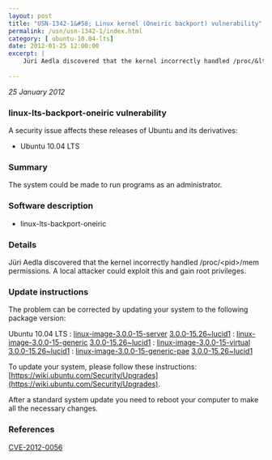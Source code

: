 ```yaml
---
layout: post
title: "USN-1342-1&#58; Linux kernel (Oneiric backport) vulnerability"
permalink: /usn/usn-1342-1/index.html
category: [ ubuntu-10.04-lts]
date: 2012-01-25 12:00:00
excerpt: |
    Jüri Aedla discovered that the kernel incorrectly handled /proc/&lt;pid&gt;/mem permissions. A local attacker could exploit this and gain root privileges. 
    
--- 
```

 
 

*25 January 2012*

### linux-lts-backport-oneiric vulnerability

A security issue affects these releases of Ubuntu and its derivatives:

* Ubuntu 10.04 LTS

### Summary

The system could be made to run programs as an administrator. 

### Software description

* linux-lts-backport-oneiric 

### Details

Jüri Aedla discovered that the kernel incorrectly handled /proc/&lt;pid&gt;/mem permissions. A local attacker could exploit this and gain root privileges. 

### Update instructions

The problem can be corrected by updating your system to the following package version:

Ubuntu 10.04 LTS
 : [linux-image-3.0.0-15-server](https://launchpad.net/ubuntu/+source/linux-lts-backport-oneiric) <span> [3.0.0-15.26~lucid1](https://launchpad.net/ubuntu/+source/linux-lts-backport-oneiric/3.0.0-15.26~lucid1) </span> 
 : [linux-image-3.0.0-15-generic](https://launchpad.net/ubuntu/+source/linux-lts-backport-oneiric) <span> [3.0.0-15.26~lucid1](https://launchpad.net/ubuntu/+source/linux-lts-backport-oneiric/3.0.0-15.26~lucid1) </span> 
 : [linux-image-3.0.0-15-virtual](https://launchpad.net/ubuntu/+source/linux-lts-backport-oneiric) <span> [3.0.0-15.26~lucid1](https://launchpad.net/ubuntu/+source/linux-lts-backport-oneiric/3.0.0-15.26~lucid1) </span> 
 : [linux-image-3.0.0-15-generic-pae](https://launchpad.net/ubuntu/+source/linux-lts-backport-oneiric) <span> [3.0.0-15.26~lucid1](https://launchpad.net/ubuntu/+source/linux-lts-backport-oneiric/3.0.0-15.26~lucid1) </span> 

To update your system, please follow these instructions: [https://wiki.ubuntu.com/Security/Upgrades](https://wiki.ubuntu.com/Security/Upgrades).

After a standard system update you need to reboot your computer to make all the necessary changes. 

### References

 
 [CVE-2012-0056](http://people.ubuntu.com/~ubuntu-security/cve/CVE-2012-0056)
 

